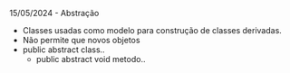 15/05/2024 - Abstração

* Classes usadas como modelo para construção de classes derivadas.
* Não permite que novos objetos
* public abstract class..
  * public abstract void metodo..
